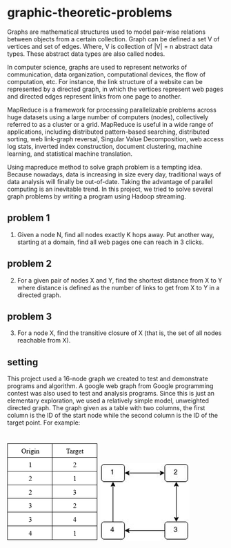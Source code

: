 # graphic-theoretic-problems

Graphs are mathematical structures used to model pair-wise relations between objects from a certain collection. Graph can be defined a set V of vertices and set of edges. Where, V is collection of |V| = n abstract data types. These abstract data types are also called nodes. 

In computer science, graphs are used to represent networks of communication, data organization, computational devices, the flow of computation, etc. For instance, the link structure of a website can be represented by a directed graph, in which the vertices represent web pages and directed edges represent links from one page to another. 

MapReduce is a framework for processing parallelizable problems across huge datasets using a large number of computers (nodes), collectively referred to as a cluster or a grid. MapReduce is useful in a wide range of applications, including distributed pattern-based searching, distributed sorting, web link-graph reversal, Singular Value Decomposition, web access log stats, inverted index construction, document clustering, machine learning, and statistical machine translation.

Using mapreduce method to solve graph problem is a tempting idea. Because nowadays, data is increasing in size every day, traditional ways of data analysis will finally be out-of-date. Taking the advantage of parallel computing is an inevitable trend. In this project, we tried to solve several graph problems by writing a program using Hadoop streaming.

## problem 1

1)	Given a node N, find all nodes exactly K hops away. Put another way, starting at a domain, find all web pages one can reach in 3 clicks.

## problem 2

2)	For a given pair of nodes X and Y, find the shortest distance from X to Y where distance is defined as the number of links to get from X to Y in a directed graph.

## problem 3

3)	For a node X, find the transitive closure of X (that is, the set of all nodes reachable from X).

## setting 

This project used a 16-node graph we created to test and demonstrate programs and algorithm. A google web graph from Google programming contest was also used to test and analysis programs. Since this is just an elementary exploration, we used a relatively simple model, unweighted directed graph. The graph given as a table with two columns, the first column is the ID of the start node while the second column is the ID of the target point. For example:

#

![graph](image/1.PNG)
![graph](image/2.PNG)
